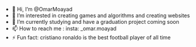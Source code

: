 - 👋 Hi, I’m @OmarMoayad
- 👀 I’m interested in creating games and algorithms and creating websites
- 🌱 I’m currently studying and have a graduation project coming soon
- 📫 How to reach me : insta: _omar.moayad
- ⚡ Fun fact: cristiano ronaldo is the best football player of all time

<!---
OmarMoayad/OmarMoayad is a ✨ special ✨ repository because its `README.md` (this file) appears on your GitHub profile.
You can click the Preview link to take a look at your changes.
--->
